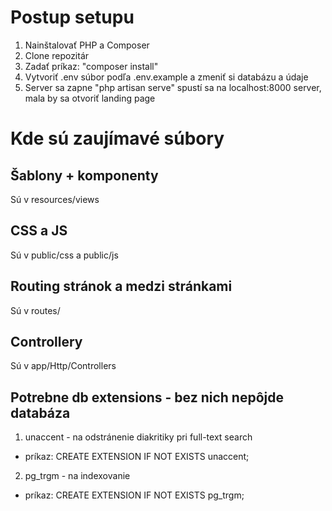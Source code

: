 # Postup setupu
1. Nainštalovať PHP a Composer
2. Clone repozitár
3. Zadať príkaz: "composer install"
4. Vytvoriť .env súbor podľa .env.example a zmeniť si databázu a údaje
5. Server sa zapne "php artisan serve" spustí sa na localhost:8000 server, mala by sa otvoriť landing page


# Kde sú zaujímavé súbory
## Šablony + komponenty
Sú v resources/views

## CSS a JS
Sú v public/css a public/js

## Routing stránok a medzi stránkami
Sú v routes/


## Controllery 
Sú v app/Http/Controllers

## Potrebne db extensions - bez nich nepôjde databáza
1. unaccent - na odstránenie diakritiky pri full-text search
- príkaz: CREATE EXTENSION IF NOT EXISTS unaccent;

2. pg_trgm - na indexovanie
- príkaz: CREATE EXTENSION IF NOT EXISTS pg_trgm;

